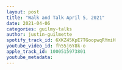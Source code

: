 ```yaml
---
layout: post
title: "Walk and Talk April 5, 2021"
date: 2021-04-06
categories: guilmy-talks
author: justin-guilmette
spotify_track_id: 6XKZ45KpE7TGoopwqRYmiH
youtube_video_id: fh55j6Y8k-o
apple_track_id: 1000515973801
youtube_metadata: 
---
```

